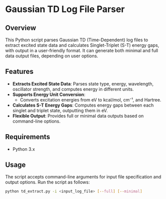 # Gaussian TD Log File Parser

## Overview
This Python script parses Gaussian TD (Time-Dependent) log files to extract excited state data and calculates Singlet-Triplet (S-T) energy gaps, with output in a user-friendly format. It can generate both minimal and full data output files, depending on user options.

## Features
- **Extracts Excited State Data**: Parses state type, energy, wavelength, oscillator strength, and computes energy in different units.
- **Supports Energy Unit Conversion**:
  - Converts excitation energies from eV to kcal/mol, cm⁻¹, and Hartree.
- **Calculates S-T Energy Gaps**: Computes energy gaps between each singlet and triplet state, outputting them in eV.
- **Flexible Output**: Provides full or minimal data outputs based on command-line options.

## Requirements
- Python 3.x

## Usage
The script accepts command-line arguments for input file specification and output options. Run the script as follows:

```bash
python td_extract.py -i <input_log_file> [--full] [--minimal]

